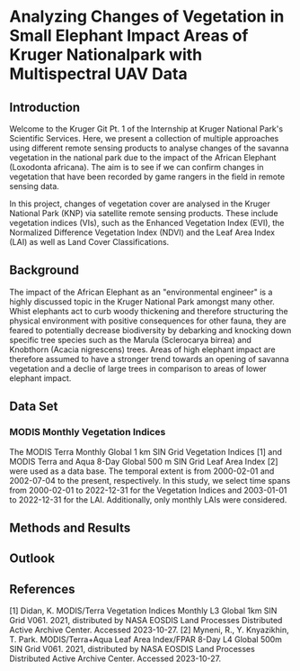 # Analyzing Changes of Vegetation in Small Elephant Impact Areas of Kruger Nationalpark with Multispectral UAV Data
## Introduction
Welcome to the Kruger Git Pt. 1 of the Internship at Kruger National Park's Scientific Services. Here, we present a collection of multiple approaches 
using different remote sensing products to analyse changes of the savanna vegetation in the national park due to the impact of the African Elephant (Loxodonta africana). The aim is to see if we can confirm changes in vegetation that have been recorded by game rangers in the field in remote sensing data.

In this project, changes of vegetation cover are analysed in the Kruger National Park (KNP) via satellite remote sensing products. These include vegetation indices (VIs), such as the Enhanced Vegetation Index (EVI), the Normalized Difference Vegetation Index (NDVI) and the Leaf Area Index (LAI) as well as Land Cover Classifications. 

## Background
The impact of the African Elephant as an "environmental engineer" is a highly discussed topic in the Kruger National Park amongst many other. Whist elephants act to 
curb woody thickening and therefore structuring the physical environment with positive consequences for other fauna, they are feared to potentially decrease biodiversity
by debarking and knocking down specific tree species such as the Marula (Sclerocarya birrea) and Knobthorn (Acacia nigrescens) trees. Areas of high elephant impact are therefore assumed to have a stronger trend towards an opening of savanna vegetation and a declie of large trees in comparison to areas of lower elephant impact.

## Data Set 
### MODIS Monthly Vegetation Indices
The MODIS Terra Monthly Global 1 km SIN Grid Vegetation Indices [1] and MODIS Terra and Aqua 8-Day Global 500 m SIN Grid Leaf Area Index [2] were used as a data base. The temporal extent is from 2000-02-01 and 2002-07-04 to the present, respectively. In this study, we select time spans from 2000-02-01 to 2022-12-31 for the Vegetation Indices and 2003-01-01 to 2022-12-31 for the LAI. Additionally, only monthly LAIs were considered.

## Methods and Results

## Outlook

## References
[1] Didan, K. MODIS/Terra Vegetation Indices Monthly L3 Global 1km SIN Grid V061</i>. 2021, distributed by NASA EOSDIS Land Processes Distributed Active Archive Center. Accessed 2023-10-27.
[2] Myneni, R., Y. Knyazikhin, T. Park. MODIS/Terra+Aqua Leaf Area Index/FPAR 8-Day L4 Global 500m SIN Grid V061. 2021, distributed by NASA EOSDIS Land Processes Distributed Active Archive Center. Accessed 2023-10-27.




